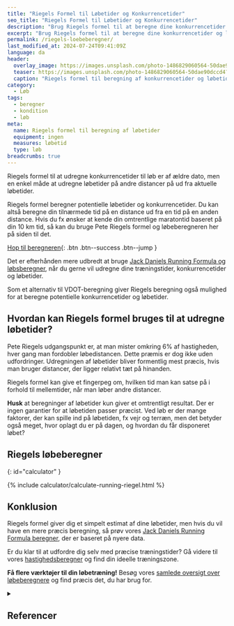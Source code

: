 ```yaml
---
title: "Riegels Formel til Løbetider og Konkurrencetider"
seo_title: "Riegels Formel til Løbetider og Konkurrencetider"
description: "Brug Riegels formel til at beregne dine konkurrencetider og løbetider på forskellige distancer. Få hurtigt et estimat af din maratontid eller andre distancer."
excerpt: "Brug Riegels formel til at beregne dine konkurrencetider og løbetider på forskellige distancer. Få hurtigt et estimat af din maratontid eller andre distancer."
permalink: /riegels-loebeberegner/
last_modified_at: 2024-07-24T09:41:09Z
language: da
header:
  overlay_image: https://images.unsplash.com/photo-1486829060564-50dae90dccd4?ixlib=rb-1.2.1&ixid=eyJhcHBfaWQiOjEyMDd9&auto=format&fit=crop&h=630&w=1200&q=60
  teaser: https://images.unsplash.com/photo-1486829060564-50dae90dccd4?ixlib=rb-1.2.1&ixid=eyJhcHBfaWQiOjEyMDd9&auto=format&fit=crop&h=300&w=400&q=10
  caption: "Riegels formel til beregning af konkurrencetider og løbetider"
category:
  - Løb
tags:
  - beregner
  - kondition
  - løb
meta:
  name: Riegels formel til beregning af løbetider
  equipment: ingen
  measures: løbetid
  type: løb
breadcrumbs: true
---
```


Riegels formel til at udregne konkurrencetider til løb er af ældre dato, men en enkel måde at udregne løbetider på andre distancer på ud fra aktuelle løbetider.

Riegels formel beregner potentielle løbetider og konkurrencetider. Du kan altså beregne din tilnærmede tid på en distance ud fra en tid på en anden distance. Hvis du fx ønsker at kende din omtrentlige maratontid baseret på din 10 km tid, så kan du bruge Pete Riegels formel og løbeberegneren her på siden til det.

[<i class='fas fa-calculator'></i> Hop til beregneren](#calculator){: .btn .btn--success .btn--jump }

Det er efterhånden mere udbredt at bruge [Jack Daniels Running Formula og løbsberegner](/loebesiden-jack-daniels-loebeberegner/), når du gerne vil udregne dine træningstider, konkurrencetider og løbetider.

Som et alternativ til VDOT-beregning giver Riegels beregning også mulighed for at beregne potentielle konkurrencetider og løbetider.

## Hvordan kan Riegels formel bruges til at udregne løbetider?

Pete Riegels udgangspunkt er, at man mister omkring 6% af hastigheden, hver gang man fordobler løbedistancen. Dette præmis er dog ikke uden udfordringer. Udregningen af løbetider bliver formentlig mest præcis, hvis man bruger distancer, der ligger relativt tæt på hinanden.

Riegels formel kan give et fingerpeg om, hvilken tid man kan satse på i forhold til mellemtider, når man løber andre distancer.

**Husk** at beregninger af løbetider kun giver et omtrentligt resultat. Der er ingen garantier for at løbetiden passer præcist. Ved løb er der mange faktorer, der kan spille ind på løbetiden, fx vejr og terræn, men det betyder også meget, hvor oplagt du er på dagen, og hvordan du får disponeret løbet?

## Riegels løbeberegner
{: id="calculator" }

{% include calculator/calculate-running-riegel.html %}

## Konklusion

Riegels formel giver dig et simpelt estimat af dine løbetider, men hvis du vil have en mere præcis beregning, så prøv vores [Jack Daniels Running Formula beregner](/loebesiden-jack-daniels-loebeberegner/), der er baseret på nyere data.

Er du klar til at udfordre dig selv med præcise træningstider? Gå videre til vores [hastighedsberegner](/hastighed/) og find din ideelle træningszone.

**Få flere værktøjer til din løbetræning!** Besøg vores [samlede oversigt over løbeberegnere](/loeb/vaerktoejer/) og find præcis det, du har brug for.  

<details markdown="1" class="references">
  <summary><h2 id="references">Referencer</h2></summary>

- Riegel PS. Time predicting Runner’s World Magazine. 1977
- [Prediction and Quantification of Individual Athletic Performance of Runners](https://www.ncbi.nlm.nih.gov/pmc/articles/PMC4919094). Duncan A. J. Blythe og Franz J. Király
</details>
